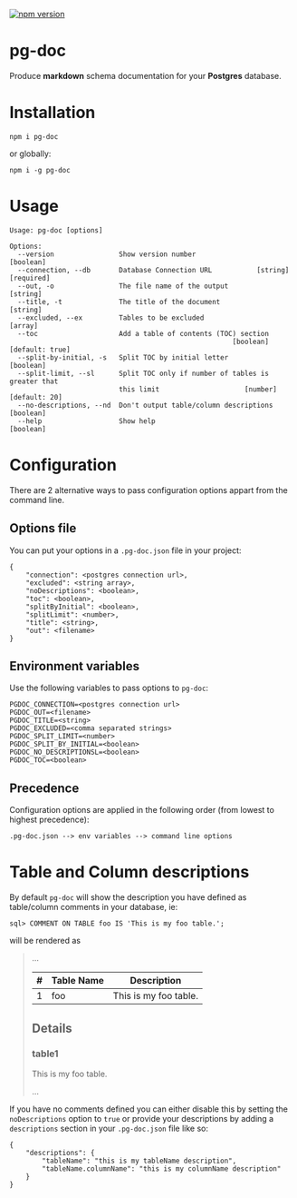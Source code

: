 [![npm version](https://badge.fury.io/js/pg-doc.svg)](https://badge.fury.io/js/pg-doc)

# pg-doc

Produce **markdown** schema documentation for your **Postgres** database.

# Installation
```
npm i pg-doc
```
or globally:

```
npm i -g pg-doc
```

# Usage

```
Usage: pg-doc [options]

Options:
  --version                Show version number                         [boolean]
  --connection, --db       Database Connection URL           [string] [required]
  --out, -o                The file name of the output                  [string]
  --title, -t              The title of the document                    [string]
  --excluded, --ex         Tables to be excluded                         [array]
  --toc                    Add a table of contents (TOC) section
                                                       [boolean] [default: true]
  --split-by-initial, -s   Split TOC by initial letter                 [boolean]
  --split-limit, --sl      Split TOC only if number of tables is greater that
                           this limit                     [number] [default: 20]
  --no-descriptions, --nd  Don't output table/column descriptions      [boolean]
  --help                   Show help                                   [boolean]
```

# Configuration
  
There are 2 alternative ways to pass configuration options appart from the command line.

## Options file
You can put your options in a `.pg-doc.json` file in your project:

```
{
    "connection": <postgres connection url>,
    "excluded": <string array>,
    "noDescriptions": <boolean>,
    "toc": <boolean>,
    "splitByInitial": <boolean>,
    "splitLimit": <number>,
    "title": <string>,
    "out": <filename>
}
```

## Environment variables
Use the following variables to pass options to `pg-doc`:
```
PGDOC_CONNECTION=<postgres connection url> 
PGDOC_OUT=<filename>
PGDOC_TITLE=<string>
PGDOC_EXCLUDED=<comma separated strings>
PGDOC_SPLIT_LIMIT=<number>
PGDOC_SPLIT_BY_INITIAL=<boolean>
PGDOC_NO_DESCRIPTIONSL=<boolean>
PGDOC_TOC=<boolean>
```
## Precedence
Configuration options are applied in the following order (from lowest to highest precedence):

`.pg-doc.json --> env variables --> command line options`

# Table and Column descriptions
By default `pg-doc` will show the description you have defined as table/column comments in your database, ie:
```
sql> COMMENT ON TABLE foo IS 'This is my foo table.';
```
will be rendered as
> ...
> 
> |# |Table Name| Description|
> |--:|----------|------------|
> |1| foo | This is my foo table. |
> 
> ## Details 
> ### table1
> This is my foo table.
> 
> ...

If you have no comments defined you can either disable this by setting the `noDescriptions` option to `true` or provide your descriptions by adding a `descriptions` section in your `.pg-doc.json` file like so:
```
{
    "descriptions": {
        "tableName": "this is my tableName description",
        "tableName.columnName": "this is my columnName description"
    }
}
```
